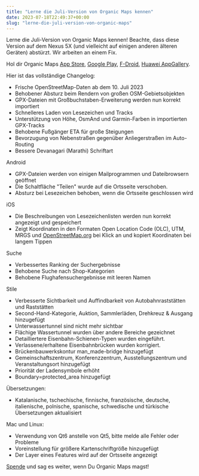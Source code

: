 ```yaml
---
title: "Lerne die Juli-Version von Organic Maps kennen"
date: 2023-07-18T22:49:37+00:00
slug: "lerne-die-juli-version-von-organic-maps"
---
```


Lerne die Juli-Version von Organic Maps kennen! Beachte, dass diese Version auf dem Nexus 5X (und vielleicht auf einigen anderen älteren Geräten) abstürzt. Wir arbeiten an einem Fix.

Hol dir Organic Maps [App Store](https://apps.apple.com/app/organic-maps/id1567437057), [Google Play](https://play.google.com/store/apps/details?id=app.organicmaps), [F-Droid](https://f-droid.org/de/packages/app.organicmaps/), [Huawei AppGallery](https://appgallery.huawei.com/#/app/C104325611).

Hier ist das vollständige Changelog:

- Frische OpenStreetMap-Daten ab dem 10. Juli 2023
- Behobener Absturz beim Rendern von großen OSM-Gebietsobjekten
- GPX-Dateien mit Großbuchstaben-Erweiterung werden nun korrekt importiert
- Schnelleres Laden von Lesezeichen und Tracks
- Unterstützung von Höhe, OsmAnd und Garmin-Farben in importierten GPX-Tracks
- Behobene Fußgänger ETA für große Steigungen
- Bevorzugung von Nebenstraßen gegenüber Anliegerstraßen im Auto-Routing
- Bessere Devanagari (Marathi) Schriftart

Android

- GPX-Dateien werden von einigen Mailprogrammen und Dateibrowsern geöffnet
- Die Schaltfläche "Teilen" wurde auf die Ortsseite verschoben.
- Absturz bei Lesezeichen behoben, wenn die Ortsseite geschlossen wird

iOS

- Die Beschreibungen von Lesezeichenlisten werden nun korrekt angezeigt und gespeichert
- Zeigt Koordinaten in den Formaten Open Location Code (OLC), UTM, MRGS und [OpenStreetMap.org](http://OpenStreetMap.org/) bei Klick an und kopiert Koordinaten bei langem Tippen

Suche

- Verbessertes Ranking der Suchergebnisse
- Behobene Suche nach Shop-Kategorien
- Behobene Flughafensuchergebnisse mit leeren Namen

Stile

- Verbesserte Sichtbarkeit und Auffindbarkeit von Autobahnraststätten und Raststätten
- Second-Hand-Kategorie, Auktion, Sammlerläden, Drehkreuz & Ausgang hinzugefügt
- Unterwassertunnel sind nicht mehr sichtbar
- Flächige Wassertunnel wurden über andere Bereiche gezeichnet
- Detailliertere Eisenbahn-Schienen-Typen wurden eingeführt.
- Verlassene/erhaltene Eisenbahnbrücken wurden korrigiert.
- Brückenbauwerkskontur man_made-bridge hinzugefügt
- Gemeinschaftszentrum, Konferenzzentrum, Ausstellungszentrum und Veranstaltungsort hinzugefügt
- Priorität der Ladensymbole erhöht
- Boundary=protected_area hinzugefügt

Übersetzungen:

- Katalanische, tschechische, finnische, französische, deutsche, italienische, polnische, spanische, schwedische und türkische Übersetzungen aktualisiert

Mac und Linux:

- Verwendung von Qt6 anstelle von Qt5, bitte melde alle Fehler oder Probleme
- Voreinstellung für größere Kartenschriftgröße hinzugefügt
- Der Layer eines Features wird auf der Ortsseite angezeigt

[Spende](https://organicmaps.app/donate/) und sag es weiter, wenn Du Organic Maps magst!
